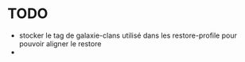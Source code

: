 # TODO

* stocker le tag de galaxie-clans utilisé dans les restore-profile pour pouvoir aligner le restore
* 